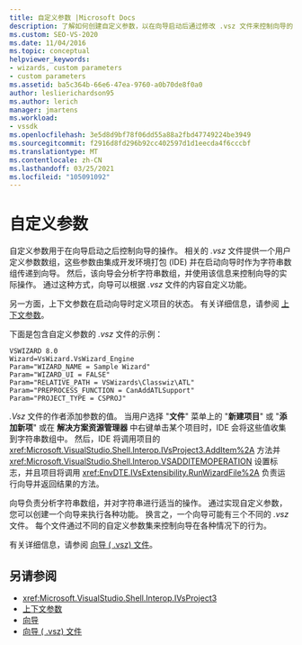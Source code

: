 ```yaml
---
title: 自定义参数 |Microsoft Docs
description: 了解如何创建自定义参数，以在向导启动后通过修改 .vsz 文件来控制向导的操作。
ms.custom: SEO-VS-2020
ms.date: 11/04/2016
ms.topic: conceptual
helpviewer_keywords:
- wizards, custom parameters
- custom parameters
ms.assetid: ba5c364b-66e6-47ea-9760-a0b70de8f0a0
author: leslierichardson95
ms.author: lerich
manager: jmartens
ms.workload:
- vssdk
ms.openlocfilehash: 3e5d8d9bf78f06dd55a88a2fbd47749224be3949
ms.sourcegitcommit: f2916d8fd296b92cc402597d1d1eecda4f6cccbf
ms.translationtype: MT
ms.contentlocale: zh-CN
ms.lasthandoff: 03/25/2021
ms.locfileid: "105091092"
---
```

# <a name="custom-parameters"></a>自定义参数
自定义参数用于在向导启动之后控制向导的操作。 相关的 *.vsz* 文件提供一个用户定义参数数组，这些参数由集成开发环境打包 (IDE) 并在启动向导时作为字符串数组传递到向导。 然后，该向导会分析字符串数组，并使用该信息来控制向导的实际操作。 通过这种方式，向导可以根据 *.vsz* 文件的内容自定义功能。

 另一方面，上下文参数在启动向导时定义项目的状态。 有关详细信息，请参阅 [上下文参数](../../extensibility/internals/context-parameters.md)。

 下面是包含自定义参数的 *.vsz* 文件的示例：

```
VSWIZARD 8.0
Wizard=VsWizard.VsWizard_Engine
Param="WIZARD_NAME = Sample Wizard"
Param="WIZARD_UI = FALSE"
Param="RELATIVE_PATH = VSWizards\Classwiz\ATL"
Param="PREPROCESS_FUNCTION = CanAddATLSupport"
Param="PROJECT_TYPE = CSPROJ"
```

 *.Vsz* 文件的作者添加参数的值。 当用户选择 "**文件**" 菜单上的 "**新建项目**" 或 "**添加新项**" 或在 **解决方案资源管理器** 中右键单击某个项目时，IDE 会将这些值收集到字符串数组中。 然后，IDE 将调用项目的 <xref:Microsoft.VisualStudio.Shell.Interop.IVsProject3.AddItem%2A> 方法并 <xref:Microsoft.VisualStudio.Shell.Interop.VSADDITEMOPERATION> 设置标志，并且项目将调用 <xref:EnvDTE.IVsExtensibility.RunWizardFile%2A> 负责运行向导并返回结果的方法。

 向导负责分析字符串数组，并对字符串进行适当的操作。 通过实现自定义参数，您可以创建一个向导来执行各种功能。 换言之，一个向导可能有三个不同的 *.vsz* 文件。 每个文件通过不同的自定义参数集来控制向导在各种情况下的行为。

 有关详细信息，请参阅 [向导 ( .vsz) 文件](../../extensibility/internals/wizard-dot-vsz-file.md)。

## <a name="see-also"></a>另请参阅
- <xref:Microsoft.VisualStudio.Shell.Interop.IVsProject3>
- [上下文参数](../../extensibility/internals/context-parameters.md)
- [向导](../../extensibility/internals/wizards.md)
- [向导 ( .vsz) 文件](../../extensibility/internals/wizard-dot-vsz-file.md)
